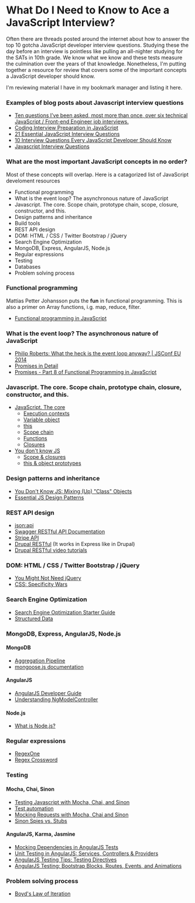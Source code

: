 # What Do I Need to Know to Ace a JavaScript Interview?

Often there are threads posted around the internet about how to answer the top 10 gotcha JavaScript developer interview questions. Studying these the day before an interview is pointless like pulling an all-nighter studying for the SATs in 10th grade. We know what we know and these tests measure the culmination over the years of that knowledge. Nonetheless, I'm putting together a resource for review that covers some of the important concepts a JavaScript developer should know.

I'm reviewing material I have in my bookmark manager and listing it here.

### Examples of blog posts about Javascript interview questions
+ [Ten questions I’ve been asked, most more than once, over six technical JavaScript / Front-end Engineer job interviews.](https://www.reddit.com/r/javascript/comments/3rb88w/ten_questions_ive_been_asked_most_more_than_once)
+ [Coding Interview Preparation in JavaScript](https://news.ycombinator.com/item?id=11204128)
+ [21 Essential JavaScript Interview Questions](https://www.codementor.io/javascript/tutorial/21-essential-javascript-tech-interview-practice-questions-answers)
+ [10 Interview Questions Every JavaScript Developer Should Know](https://medium.com/javascript-scene/10-interview-questions-every-javascript-developer-should-know-6fa6bdf5ad95#.1eaqwtkhc)
+ [Javascript Interview Questions](http://www.tutorialspoint.com/javascript/javascript_interview_questions.htm)

### What are the most important JavaScript concepts in no order?
Most of these concepts will overlap. Here is a catagorized list of JavaScript develoment resources

+ Functional programming
+ What is the event loop? The asynchronous nature of JavaScript
+ Javascript. The core. Scope chain, prototype chain, scope, closure, constructor, and this.
+ Design patterns and inheritance
+ Build tools
+ REST API design
+ DOM: HTML / CSS / Twitter Bootstrap / jQuery
+ Search Engine Optimization
+ MongoDB, Express, AngularJS, Node.js
+ Regular expressions
+ Testing
+ Databases
+ Problem solving process

### Functional programming
Mattias Petter Johansson puts the **fun** in functional programming. This is also a primer on Array functions, i.g. map, reduce, filter.
+ [Functional programming in JavaScript](https://www.youtube.com/watch?v=BMUiFMZr7vk&list=PL0zVEGEvSaeEd9hlmCXrk5yUyqUag-n84)

### What is the event loop? The asynchronous nature of JavaScript
+ [Philip Roberts: What the heck is the event loop anyway? | JSConf EU 2014](https://www.youtube.com/watch?v=8aGhZQkoFbQ)
+ [Promises in Detail](http://dailyjs.com/2014/02/20/promises-in-detail/)
+ [Promises - Part 8 of Functional Programming in JavaScript](https://www.youtube.com/watch?v=2d7s3spWAzo)

### Javascript. The core. Scope chain, prototype chain, closure, constructor, and this.
+ [JavaScript. The core](http://dmitrysoshnikov.com/ecmascript/javascript-the-core/)
    + [Execution contexts](http://dmitrysoshnikov.com/ecmascript/chapter-1-execution-contexts/)
    + [Variable object](http://dmitrysoshnikov.com/ecmascript/chapter-2-variable-object/)
    + [this](http://dmitrysoshnikov.com/ecmascript/chapter-3-this/)
    + [Scope chain](http://dmitrysoshnikov.com/ecmascript/chapter-4-scope-chain/)
    + [Functions](http://dmitrysoshnikov.com/ecmascript/chapter-5-functions/)
    + [Closures](http://dmitrysoshnikov.com/ecmascript/chapter-6-closures/)
+ [You don't know JS](https://github.com/getify/You-Dont-Know-JS)
    + [Scope & closures](https://github.com/getify/You-Dont-Know-JS/tree/master/scope%20%26%20closures)
    + [this & object prototypes](https://github.com/getify/You-Dont-Know-JS/tree/master/this%20%26%20object%20prototypes)

### Design patterns and inheritance
+ [You Don't Know JS: Mixing (Up) "Class" Objects](https://github.com/getify/You-Dont-Know-JS/blob/master/this%20&%20object%20prototypes/ch4.md)
+ [Essential JS Design Patterns](https://addyosmani.com/resources/essentialjsdesignpatterns/book/)

### REST API design
+ [json:api](http://jsonapi.org/)
+ [Swagger RESTful API Documentation](http://swagger.io/specification/)
+ [Stripe API](https://stripe.com/docs/api)
+ [Drupal RESTful](https://github.com/RESTful-Drupal/restful) (It works in Express like in Drupal)
+ [Drupal RESTful video tutorials](https://www.youtube.com/playlist?list=PLZOQ_ZMpYrZv8_c7jd_CkO_93-DnyVFY5)

### DOM: HTML / CSS / Twitter Bootstrap / jQuery
+ [You Might Not Need jQuery](http://youmightnotneedjquery.com/)
+ [CSS: Specificity Wars](https://stuffandnonsense.co.uk/archives/css_specificity_wars.html)

### Search Engine Optimization
+ [Search Engine Optimization Starter Guide](http://static.googleusercontent.com/media/www.google.com/en//webmasters/docs/search-engine-optimization-starter-guide.pdf)
+ [Structured Data](https://developers.google.com/structured-data/)

### MongoDB, Express, AngularJS, Node.js

#### MongoDB
+ [Aggregation Pipeline](https://docs.mongodb.org/manual/core/aggregation-pipeline/)
+ [mongoose.js documentation](http://mongoosejs.com/docs/guide.html)

#### AngularJS
+ [AngularJS Developer Guide](https://docs.angularjs.org/guide)
+ [Understanding NgModelController](http://radify.io/blog/understanding-ngmodelcontroller-by-example-part-1/)

#### Node.js
+ [What is Node.js?](http://stackoverflow.com/a/6782438/494664)

### Regular expressions
+ [RegexOne](http://regexone.com/)
+ [Regex Crossword](https://regexcrossword.com/)

### Testing

#### Mocha, Chai, Sinon
+ [Testing Javascript with Mocha, Chai, and Sinon](http://www.maori.geek.nz/introduction_to_testing_node_js_with_mocha_chai_and_sinon/)
+ [Test automation](http://www.zsoltnagy.eu/category/test-automation/)
+ [Mocking Requests with Mocha, Chai and Sinon](http://robdodson.me/mocking-requests-with-mocha-chai-and-sinon/)
+ [Sinon Spies vs. Stubs](http://jaketrent.com/post/sinon-spies-vs-stubs/)

#### AngularJS, Karma, Jasmine
+ [Mocking Dependencies in AngularJS Tests](http://www.sitepoint.com/mocking-dependencies-angularjs-tests/)
+ [Unit Testing in AngularJS: Services, Controllers & Providers](http://www.sitepoint.com/unit-testing-angularjs-services-controllers-providers/)
+ [AngularJS Testing Tips: Testing Directives](http://www.sitepoint.com/angular-testing-tips-testing-directives/)
+ [AngularJS Testing: Bootstrap Blocks, Routes, Events, and Animations](http://www.sitepoint.com/angularjs-testing-tips-bootstrap-blocks-routes-events-animations/)

### Problem solving process
+ [Boyd's Law of Iteration](http://blog.codinghorror.com/boyds-law-of-iteration/)
